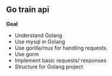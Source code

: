 ## Go train api

**Goal**

- Understand Golang
- Use mysql in Golang
- Use gorilla/mux for handling requests
- Use gorm
- Implement basic requests/ responses
- Structure for Golang project